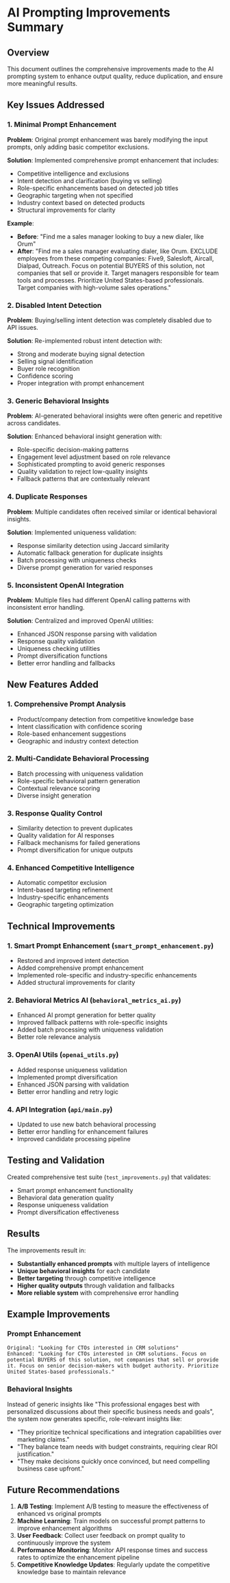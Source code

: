 # AI Prompting Improvements Summary

## Overview
This document outlines the comprehensive improvements made to the AI prompting system to enhance output quality, reduce duplication, and ensure more meaningful results.

## Key Issues Addressed

### 1. **Minimal Prompt Enhancement**
**Problem**: Original prompt enhancement was barely modifying the input prompts, only adding basic competitor exclusions.

**Solution**: Implemented comprehensive prompt enhancement that includes:
- Competitive intelligence and exclusions
- Intent detection and clarification (buying vs selling)
- Role-specific enhancements based on detected job titles
- Geographic targeting when not specified
- Industry context based on detected products
- Structural improvements for clarity

**Example**:
- **Before**: "Find me a sales manager looking to buy a new dialer, like Orum"
- **After**: "Find me a sales manager evaluating dialer, like Orum. EXCLUDE employees from these competing companies: Five9, Salesloft, Aircall, Dialpad, Outreach. Focus on potential BUYERS of this solution, not companies that sell or provide it. Target managers responsible for team tools and processes. Prioritize United States-based professionals. Target companies with high-volume sales operations."

### 2. **Disabled Intent Detection**
**Problem**: Buying/selling intent detection was completely disabled due to API issues.

**Solution**: Re-implemented robust intent detection with:
- Strong and moderate buying signal detection
- Selling signal identification
- Buyer role recognition
- Confidence scoring
- Proper integration with prompt enhancement

### 3. **Generic Behavioral Insights**
**Problem**: AI-generated behavioral insights were often generic and repetitive across candidates.

**Solution**: Enhanced behavioral insight generation with:
- Role-specific decision-making patterns
- Engagement level adjustment based on role relevance
- Sophisticated prompting to avoid generic responses
- Quality validation to reject low-quality insights
- Fallback patterns that are contextually relevant

### 4. **Duplicate Responses**
**Problem**: Multiple candidates often received similar or identical behavioral insights.

**Solution**: Implemented uniqueness validation:
- Response similarity detection using Jaccard similarity
- Automatic fallback generation for duplicate insights
- Batch processing with uniqueness checks
- Diverse prompt generation for varied responses

### 5. **Inconsistent OpenAI Integration**
**Problem**: Multiple files had different OpenAI calling patterns with inconsistent error handling.

**Solution**: Centralized and improved OpenAI utilities:
- Enhanced JSON response parsing with validation
- Response quality validation
- Uniqueness checking utilities
- Prompt diversification functions
- Better error handling and fallbacks

## New Features Added

### 1. **Comprehensive Prompt Analysis**
- Product/company detection from competitive knowledge base
- Intent classification with confidence scoring
- Role-based enhancement suggestions
- Geographic and industry context detection

### 2. **Multi-Candidate Behavioral Processing**
- Batch processing with uniqueness validation
- Role-specific behavioral pattern generation
- Contextual relevance scoring
- Diverse insight generation

### 3. **Response Quality Control**
- Similarity detection to prevent duplicates
- Quality validation for AI responses
- Fallback mechanisms for failed generations
- Prompt diversification for unique outputs

### 4. **Enhanced Competitive Intelligence**
- Automatic competitor exclusion
- Intent-based targeting refinement
- Industry-specific enhancements
- Geographic targeting optimization

## Technical Improvements

### 1. **Smart Prompt Enhancement (`smart_prompt_enhancement.py`)**
- Restored and improved intent detection
- Added comprehensive prompt enhancement
- Implemented role-specific and industry-specific enhancements
- Added structural improvements for clarity

### 2. **Behavioral Metrics AI (`behavioral_metrics_ai.py`)**
- Enhanced AI prompt generation for better quality
- Improved fallback patterns with role-specific insights
- Added batch processing with uniqueness validation
- Better role relevance analysis

### 3. **OpenAI Utils (`openai_utils.py`)**
- Added response uniqueness validation
- Implemented prompt diversification
- Enhanced JSON parsing with validation
- Better error handling and retry logic

### 4. **API Integration (`api/main.py`)**
- Updated to use new batch behavioral processing
- Better error handling for enhancement failures
- Improved candidate processing pipeline

## Testing and Validation

Created comprehensive test suite (`test_improvements.py`) that validates:
- Smart prompt enhancement functionality
- Behavioral data generation quality
- Response uniqueness validation
- Prompt diversification effectiveness

## Results

The improvements result in:
- **Substantially enhanced prompts** with multiple layers of intelligence
- **Unique behavioral insights** for each candidate
- **Better targeting** through competitive intelligence
- **Higher quality outputs** through validation and fallbacks
- **More reliable system** with comprehensive error handling

## Example Improvements

### Prompt Enhancement
```
Original: "Looking for CTOs interested in CRM solutions"
Enhanced: "Looking for CTOs interested in CRM solutions. Focus on potential BUYERS of this solution, not companies that sell or provide it. Focus on senior decision-makers with budget authority. Prioritize United States-based professionals."
```

### Behavioral Insights
Instead of generic insights like "This professional engages best with personalized discussions about their specific business needs and goals", the system now generates specific, role-relevant insights like:
- "They prioritize technical specifications and integration capabilities over marketing claims."
- "They balance team needs with budget constraints, requiring clear ROI justification."
- "They make decisions quickly once convinced, but need compelling business case upfront."

## Future Recommendations

1. **A/B Testing**: Implement A/B testing to measure the effectiveness of enhanced vs original prompts
2. **Machine Learning**: Train models on successful prompt patterns to improve enhancement algorithms
3. **User Feedback**: Collect user feedback on prompt quality to continuously improve the system
4. **Performance Monitoring**: Monitor API response times and success rates to optimize the enhancement pipeline
5. **Competitive Knowledge Updates**: Regularly update the competitive knowledge base to maintain relevance